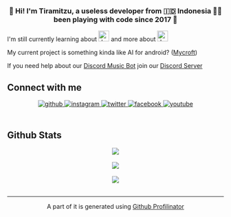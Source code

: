 ### <div align="center">👋 Hi! I'm Tiramitzu, a useless developer from 🇮🇩 Indonesia 👨‍💻 been playing with code since 2017 🚀</div>  
  
  I'm still currently learning about 
  <img style="margin: 0px" src="https://profilinator.rishav.dev/skills-assets/javascript-original.svg" alt="JavaScript" height="25"/> 
  and more about 
  <img style="margin: 0px" src="https://profilinator.rishav.dev/skills-assets/java-original-wordmark.svg" alt="Java" height="25"/>
  
  My current project is something kinda like AI for android? (<a href="https://github.com/Tiramitzu/Mycroft-Android" target="_blank">Mycroft</a>)
  
  If you need help about our <a href="https://profilinator.rishav.dev/" target="_blank">Discord Music Bot</a> join our <a href="https://discord.gg/AaGN76ZmEq" target="_blank"> Discord Server</a>
## Connect with me  
<div align="center">
<a href="https://github.com/Tiramitzu" target="_blank">
<img src=https://img.shields.io/badge/github-%2324292e.svg?&style=for-the-badge&logo=github&logoColor=white alt=github style="margin-bottom: 5px;" />
</a>
<a href="https://instagram.com/tiramitzu.c" target="_blank">
<img src=https://img.shields.io/badge/instagram-%23000000.svg?&style=for-the-badge&logo=instagram&logoColor=white alt=instagram style="margin-bottom: 5px;" />
</a>
<a href="https://twitter.com/DTiramitzu" target="_blank">
<img src=https://img.shields.io/badge/twitter-%2300acee.svg?&style=for-the-badge&logo=twitter&logoColor=white alt=twitter style="margin-bottom: 5px;" />
</a>
<a href="https://www.facebook.com/TiramitzuC" target="_blank">
<img src=https://img.shields.io/badge/facebook-%232E87FB.svg?&style=for-the-badge&logo=facebook&logoColor=white alt=facebook style="margin-bottom: 5px;" />
</a>
<a href="https://www.youtube.com/user/https://www.youtube.com/channel/UCLnjXUT0hzi9YW8AddonJtA" target="_blank">
<img src=https://img.shields.io/badge/youtube-%23EE4831.svg?&style=for-the-badge&logo=youtube&logoColor=white alt=youtube style="margin-bottom: 5px;" />
</a>  
</div>  
  

<br/>  


## Github Stats  
<div align="center"><img src="https://github-readme-stats.vercel.app/api?username=Tiramitzu&show_icons=true&count_private=true&hide_border=true&theme=cobalt" align="center" /></div>  

<br/>  

<div align="center">
<img src="https://komarev.com/ghpvc/?username=Tiramitzu&&style=flat-square" align="center" />
</div>  
  

<br/>  

<div align="center">
            <a href="https://paypal.me/syahwarid" target="_blank" style="display: inline-block;">
                <img
                    src="https://img.shields.io/badge/Donate-PayPal-blue.svg?style=flat-square" 
                    align="center"
                />
            </a></div>
<br />

----
<div align="center">A part of it is generated using <a href="https://profilinator.rishav.dev/" target="_blank">Github Profilinator</a></div>
